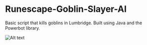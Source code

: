 # Runescape-Goblin-Slayer-AI
Basic script that kills goblins in Lumbridge. Built using Java and the Powerbot library.

![Alt text](https://this-or-that.s3.amazonaws.com/RSAI.gif)
